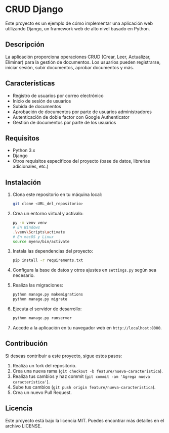 # CRUD Django

Este proyecto es un ejemplo de cómo implementar una aplicación web utilizando Django, un framework web de alto nivel basado en Python.

## Descripción

La aplicación proporciona operaciones CRUD (Crear, Leer, Actualizar, Eliminar) para la gestión de documentos. Los usuarios pueden registrarse, iniciar sesión, subir documentos, aprobar documentos y más.

## Características

- Registro de usuarios por correo electrónico
- Inicio de sesión de usuarios
- Subida de documentos
- Aprobación de documentos por parte de usuarios administradores
- Autenticación de doble factor con Google Authenticator
- Gestión de documentos por parte de los usuarios

## Requisitos

- Python 3.x
- Django
- Otros requisitos específicos del proyecto (base de datos, librerías adicionales, etc.)

## Instalación

1. Clona este repositorio en tu máquina local:

    ```bash
    git clone <URL_del_repositorio>
    ```

2. Crea un entorno virtual y actívalo:

    ```bash
    py -m venv venv
    # En Windows
    .\venv\Scripts\activate
    # En macOS y Linux
    source myenv/bin/activate
    ```

3. Instala las dependencias del proyecto:

    ```bash
    pip install -r requirements.txt
    ```

4. Configura la base de datos y otros ajustes en `settings.py` según sea necesario.

5. Realiza las migraciones:

    ```bash
    python manage.py makemigrations
    python manage.py migrate
    ```

6. Ejecuta el servidor de desarrollo:

    ```bash
    python manage.py runserver
    ```

7. Accede a la aplicación en tu navegador web en `http://localhost:8000`.

## Contribución

Si deseas contribuir a este proyecto, sigue estos pasos:

1. Realiza un fork del repositorio.
2. Crea una nueva rama (`git checkout -b feature/nueva-caracteristica`).
3. Realiza tus cambios y haz commit (`git commit -am 'Agrega nueva característica'`).
4. Sube tus cambios (`git push origin feature/nueva-caracteristica`).
5. Crea un nuevo Pull Request.

## Licencia

Este proyecto está bajo la licencia MIT. Puedes encontrar más detalles en el archivo LICENSE.
